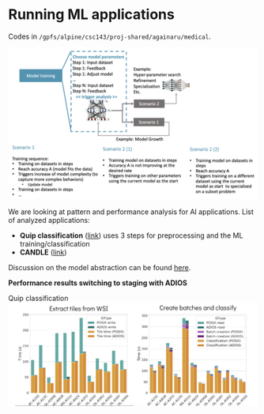 # Running ML applications

Codes in `/gpfs/alpine/csc143/proj-shared/againaru/medical`.

![AI patters](figs/training_patterns.png)

We are looking at pattern and performance analysis for AI applications. List of analyzed applications:
- **Quip classification** ([link](quip_classification/README.md)) uses 3 steps for preprocessing and the ML training/classification
- **CANDLE** ([link](candle.md))

Discussion on the model abstraction can be found [here](smc21-notes.md).

**Performance results switching to staging with ADIOS**

Quip classification
![quip performance](./quip_classification/performance/wsi_classification.jpg)
